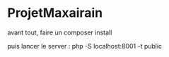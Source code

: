 # ProjetMaxairain

avant tout, faire un composer install 

puis lancer le server : php -S localhost:8001 -t public
